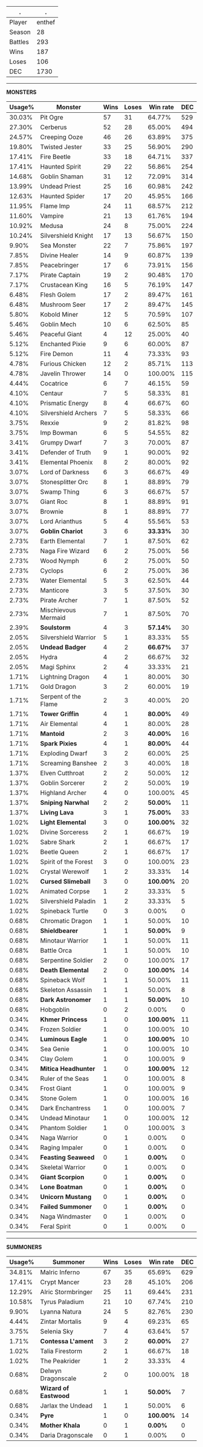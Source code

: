 .|.
|-|-
Player|enthef
Season|28
Battles|293
Wins|187
Loses|106
DEC|1730

---
**MONSTERS**

Usage%|Monster|Wins|Loses|Win rate|DEC|
-|-|-|-|-|-|
30.03%|Pit Ogre|57|31|64.77%|529|
27.30%|Cerberus|52|28|65.00%|494|
24.57%|Creeping Ooze|46|26|63.89%|375|
19.80%|Twisted Jester|33|25|56.90%|290|
17.41%|Fire Beetle|33|18|64.71%|337|
17.41%|Haunted Spirit|29|22|56.86%|254|
14.68%|Goblin Shaman|31|12|72.09%|314|
13.99%|Undead Priest|25|16|60.98%|242|
12.63%|Haunted Spider|17|20|45.95%|166|
11.95%|Flame Imp|24|11|68.57%|212|
11.60%|Vampire|21|13|61.76%|194|
10.92%|Medusa|24|8|75.00%|224|
10.24%|Silvershield Knight|17|13|56.67%|150|
9.90%|Sea Monster|22|7|75.86%|197|
7.85%|Divine Healer|14|9|60.87%|139|
7.85%|Peacebringer|17|6|73.91%|156|
7.17%|Pirate Captain|19|2|90.48%|170|
7.17%|Crustacean King|16|5|76.19%|147|
6.48%|Flesh Golem|17|2|89.47%|161|
6.48%|Mushroom Seer|17|2|89.47%|145|
5.80%|Kobold Miner|12|5|70.59%|107|
5.46%|Goblin Mech|10|6|62.50%|85|
5.46%|Peaceful Giant|4|12|25.00%|40|
5.12%|Enchanted Pixie|9|6|60.00%|87|
5.12%|Fire Demon|11|4|73.33%|93|
4.78%|Furious Chicken|12|2|85.71%|113|
4.78%|Javelin Thrower|14|0|100.00%|115|
4.44%|Cocatrice|6|7|46.15%|59|
4.10%|Centaur|7|5|58.33%|81|
4.10%|Prismatic Energy|8|4|66.67%|60|
4.10%|Silvershield Archers|7|5|58.33%|66|
3.75%|Rexxie|9|2|81.82%|98|
3.75%|Imp Bowman|6|5|54.55%|82|
3.41%|Grumpy Dwarf|7|3|70.00%|87|
3.41%|Defender of Truth|9|1|90.00%|92|
3.41%|Elemental Phoenix|8|2|80.00%|92|
3.07%|Lord of Darkness|6|3|66.67%|49|
3.07%|Stonesplitter Orc|8|1|88.89%|79|
3.07%|Swamp Thing|6|3|66.67%|57|
3.07%|Giant Roc|8|1|88.89%|91|
3.07%|Brownie|8|1|88.89%|77|
3.07%|Lord Arianthus|5|4|55.56%|53|
3.07%|**Goblin Chariot**|3|6|**33.33%**|30|
2.73%|Earth Elemental|7|1|87.50%|62|
2.73%|Naga Fire Wizard|6|2|75.00%|56|
2.73%|Wood Nymph|6|2|75.00%|50|
2.73%|Cyclops|6|2|75.00%|36|
2.73%|Water Elemental|5|3|62.50%|44|
2.73%|Manticore|3|5|37.50%|30|
2.73%|Pirate Archer|7|1|87.50%|52|
2.73%|Mischievous Mermaid|7|1|87.50%|70|
2.39%|**Soulstorm**|4|3|**57.14%**|30|
2.05%|Silvershield Warrior|5|1|83.33%|55|
2.05%|**Undead Badger**|4|2|**66.67%**|37|
2.05%|Hydra|4|2|66.67%|32|
2.05%|Magi Sphinx|2|4|33.33%|21|
1.71%|Lightning Dragon|4|1|80.00%|30|
1.71%|Gold Dragon|3|2|60.00%|19|
1.71%|Serpent of the Flame|2|3|40.00%|20|
1.71%|**Tower Griffin**|4|1|**80.00%**|49|
1.71%|Air Elemental|4|1|80.00%|28|
1.71%|**Mantoid**|2|3|**40.00%**|16|
1.71%|**Spark Pixies**|4|1|**80.00%**|44|
1.71%|Exploding Dwarf|3|2|60.00%|25|
1.71%|Screaming Banshee|2|3|40.00%|18|
1.37%|Elven Cutthroat|2|2|50.00%|12|
1.37%|Goblin Sorcerer|2|2|50.00%|19|
1.37%|Highland Archer|4|0|100.00%|45|
1.37%|**Sniping Narwhal**|2|2|**50.00%**|11|
1.37%|**Living Lava**|3|1|**75.00%**|33|
1.02%|**Light Elemental**|3|0|**100.00%**|32|
1.02%|Divine Sorceress|2|1|66.67%|19|
1.02%|Sabre Shark|2|1|66.67%|17|
1.02%|Beetle Queen|2|1|66.67%|17|
1.02%|Spirit of the Forest|3|0|100.00%|23|
1.02%|Crystal Werewolf|1|2|33.33%|14|
1.02%|**Cursed Slimeball**|3|0|**100.00%**|20|
1.02%|Animated Corpse|1|2|33.33%|5|
1.02%|Silvershield Paladin|1|2|33.33%|5|
1.02%|Spineback Turtle|0|3|0.00%|0|
0.68%|Chromatic Dragon|1|1|50.00%|10|
0.68%|**Shieldbearer**|1|1|**50.00%**|9|
0.68%|Minotaur Warrior|1|1|50.00%|11|
0.68%|Battle Orca|1|1|50.00%|10|
0.68%|Serpentine Soldier|2|0|100.00%|17|
0.68%|**Death Elemental**|2|0|**100.00%**|14|
0.68%|Spineback Wolf|1|1|50.00%|11|
0.68%|Skeleton Assassin|1|1|50.00%|8|
0.68%|**Dark Astronomer**|1|1|**50.00%**|10|
0.68%|Hobgoblin|0|2|0.00%|0|
0.34%|**Khmer Princess**|1|0|**100.00%**|11|
0.34%|Frozen Soldier|1|0|100.00%|10|
0.34%|**Luminous Eagle**|1|0|**100.00%**|10|
0.34%|Sea Genie|1|0|100.00%|10|
0.34%|Clay Golem|1|0|100.00%|9|
0.34%|**Mitica Headhunter**|1|0|**100.00%**|12|
0.34%|Ruler of the Seas|1|0|100.00%|8|
0.34%|Frost Giant|1|0|100.00%|9|
0.34%|Stone Golem|1|0|100.00%|16|
0.34%|Dark Enchantress|1|0|100.00%|7|
0.34%|Undead Minotaur|1|0|100.00%|12|
0.34%|Phantom Soldier|1|0|100.00%|3|
0.34%|Naga Warrior|0|1|0.00%|0|
0.34%|Raging Impaler|0|1|0.00%|0|
0.34%|**Feasting Seaweed**|0|1|**0.00%**|0|
0.34%|Skeletal Warrior|0|1|0.00%|0|
0.34%|**Giant Scorpion**|0|1|**0.00%**|0|
0.34%|**Lone Boatman**|0|1|**0.00%**|0|
0.34%|**Unicorn Mustang**|0|1|**0.00%**|0|
0.34%|**Failed Summoner**|0|1|**0.00%**|0|
0.34%|Naga Windmaster|0|1|0.00%|0|
0.34%|Feral Spirit|0|1|0.00%|0|

---
**SUMMONERS**

Usage%|Summoner|Wins|Loses|Win rate|DEC|
-|-|-|-|-|-|
34.81%|Malric Inferno|67|35|65.69%|629|
17.41%|Crypt Mancer|23|28|45.10%|206|
12.29%|Alric Stormbringer|25|11|69.44%|231|
10.58%|Tyrus Paladium|21|10|67.74%|210|
9.90%|Lyanna Natura|24|5|82.76%|230|
4.44%|Zintar Mortalis|9|4|69.23%|65|
3.75%|Selenia Sky|7|4|63.64%|57|
1.71%|**Contessa L'ament**|3|2|**60.00%**|27|
1.02%|Talia Firestorm|2|1|66.67%|18|
1.02%|The Peakrider|1|2|33.33%|4|
0.68%|Delwyn Dragonscale|2|0|100.00%|18|
0.68%|**Wizard of Eastwood**|1|1|**50.00%**|7|
0.68%|Jarlax the Undead|1|1|50.00%|6|
0.34%|**Pyre**|1|0|**100.00%**|14|
0.34%|**Mother Khala**|0|1|**0.00%**|0|
0.34%|Daria Dragonscale|0|1|0.00%|0|
